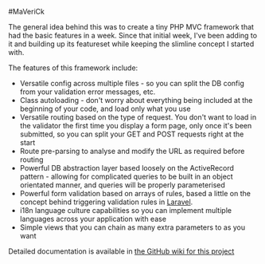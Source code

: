 #MaVeriCk

The general idea behind this was to create a tiny PHP MVC framework that had the basic features in a week. Since that initial week, I've been adding to it and building up its featureset while keeping the slimline concept I started with.

The features of this framework include:

* Versatile config across multiple files - so you can split the DB config from your validation error messages, etc.
* Class autoloading - don't worry about everything being included at the beginning of your code, and load only what you use
* Versatile routing based on the type of request. You don't want to load in the validator the first time you display a form page, only once it's been submitted, so you can split your GET and POST requests right at the start
* Route pre-parsing to analyse and modify the URL as required before routing
* Powerful DB abstraction layer based loosely on the ActiveRecord pattern - allowing for complicated queries to be built in an object orientated manner, and queries will be properly parameterised
* Powerful form validation based on arrays of rules, based a little on the concept behind triggering validation rules in [Laravel](http://laravel.com/).
* i18n language culture capabilities so you can implement multiple languages across your application with ease
* Simple views that you can chain as many extra parameters to as you want

Detailed documentation is available in [the GitHub wiki for this project](https://github.com/AshleyJSheridan/maverick/wiki)